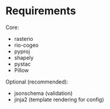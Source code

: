 # Requirements

Core:
- rasterio
- rio-cogeo
- pyproj
- shapely
- pystac
- Pillow

Optional (recommended):
- jsonschema (validation)
- jinja2 (template rendering for config)
